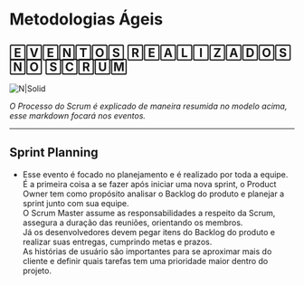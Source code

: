 # Metodologias Ágeis
## 🄴🅅🄴🄽🅃🄾🅂 🅁🄴🄰🄻🄸🅉🄰🄳🄾🅂 🄽🄾 🅂🄲🅁🅄🄼

![N|Solid](https://blog.zeev.it/wp-content/uploads/2022/01/scrum-1024x536.jpg.webp)

*O Processo do Scrum é explicado de maneira resumida no modelo acima, esse markdown focará nos eventos.*
___

## Sprint Planning

- Esse evento é focado no planejamento e é realizado por toda a equipe. É a primeira coisa a se fazer após iniciar uma nova sprint, o   Product Owner tem como propósito analisar o Backlog do produto e planejar a sprint junto com sua equipe.  
O Scrum Master assume as responsabilidades a respeito da Scrum, assegura a duração das reuniões, orientando os membros.  
Já os desenvolvedores devem pegar itens do Backlog do produto e realizar suas entregas, cumprindo metas e prazos.   
As histórias de usuário são importantes para se aproximar mais do cliente e definir quais tarefas tem uma prioridade maior dentro do projeto.

